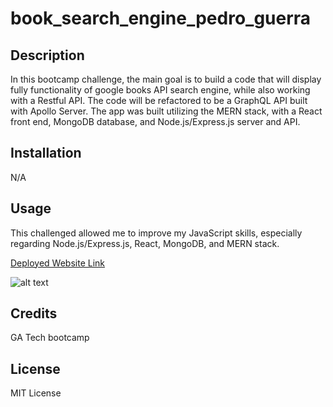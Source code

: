 # book_search_engine_pedro_guerra

## Description

In this bootcamp challenge, the main goal is to build a code that will display fully functionality of google books API search engine, while also working with a Restful
API. The code will be refactored to be a GraphQL API built with Apollo Server. The app was built utilizing the MERN stack, with a React front end, MongoDB database,
and Node.js/Express.js server and API.

## Installation

N/A

## Usage

This challenged allowed me to improve my JavaScript skills, especially regarding Node.js/Express.js, React, MongoDB, and MERN stack.

<a href="X">Deployed Website Link</a>

![alt text](X)

## Credits

GA Tech bootcamp

## License

MIT License